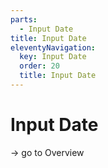 ```yaml
---
parts:
  - Input Date
title: Input Date
eleventyNavigation:
  key: Input Date
  order: 20
  title: Input Date
---
```


# Input Date

-> go to Overview
